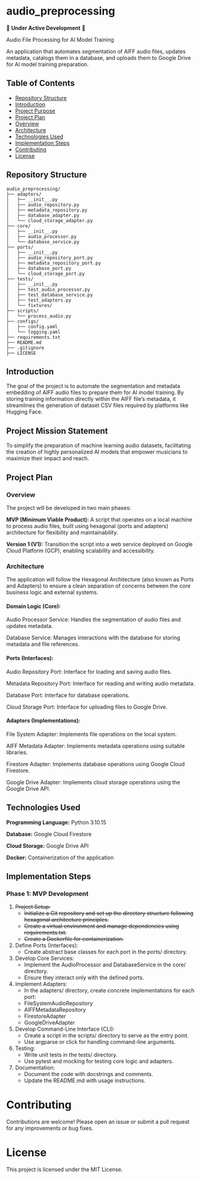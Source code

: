 # audio_preprocessing
🚧 **Under Active Development** 🚧

Audio File Processing for AI Model Training

An application that automates segmentation of AIFF audio files, updates metadata, catalogs them in a database, and uploads them to Google Drive for AI model training preparation.

## Table of Contents

- [Repository Structure](#repository-structure)
- [Introduction](#introduction)
- [Project Purpose](#project-purpose)
- [Project Plan](#project-plan)
- [Overview](#overview)
- [Architecture](#architecture)
- [Technologies Used](#technologies-used)
- [Implementation Steps](#implementation-steps)
- [Contributing](#contributing)
- [License](#license)

## Repository Structure
```
audio_preprocessing/
├── adapters/
│   ├── __init__.py
│   ├── audio_repository.py
│   ├── metadata_repository.py
│   ├── database_adapter.py
│   └── cloud_storage_adapter.py
├── core/
│   ├── __init__.py
│   ├── audio_processor.py
│   └── database_service.py
├── ports/
│   ├── __init__.py
│   ├── audio_repository_port.py
│   ├── metadata_repository_port.py
│   ├── database_port.py
│   └── cloud_storage_port.py
├── tests/
│   ├── __init__.py
│   ├── test_audio_processor.py
│   ├── test_database_service.py
│   ├── test_adapters.py
│   └── fixtures/
├── scripts/
│   └── process_audio.py
├── configs/
│   ├── config.yaml
│   └── logging.yaml
├── requirements.txt
├── README.md
├── .gitignore
├── LICENSE
```

## Introduction

The goal of the project is to automate the segmentation and metadata embedding of AIFF audio files to prepare them for AI model training. By storing training information directly within the AIFF file’s metadata, it streamlines the generation of dataset CSV files required by platforms like Hugging Face.

## Project Mission Statement

To simplify the preparation of machine learning audio datasets, facilitating the creation of highly personalized AI models that empower musicians to maximize their impact and reach.

## Project Plan

### Overview

The project will be developed in two main phases:

**MVP (Minimum Viable Product):** A script that operates on a local machine to process audio files, built using hexagonal (ports and adapters) architecture for flexibility and maintainability.

**Version 1 (V1):** Transition the script into a web service deployed on Google Cloud Platform (GCP), enabling scalability and accessibility.

### Architecture

The application will follow the Hexagonal Architecture (also known as Ports and Adapters) to ensure a clean separation of concerns between the core business logic and external systems.

#### Domain Logic (Core):
Audio Processor Service: Handles the segmentation of audio files and updates metadata.

Database Service: Manages interactions with the database for storing metadata and file references.
#### Ports (Interfaces):
Audio Repository Port: Interface for loading and saving audio files.

Metadata Repository Port: Interface for reading and writing audio metadata.

Database Port: Interface for database operations.

Cloud Storage Port: Interface for uploading files to Google Drive.
#### Adapters (Implementations):

File System Adapter: Implements file operations on the local system.

AIFF Metadata Adapter: Implements metadata operations using suitable libraries.

Firestore Adapter: Implements database operations using Google Cloud Firestore.

Google Drive Adapter: Implements cloud storage operations using the Google Drive API.

## Technologies Used

**Programming Language:** Python 3.10.15

**Database:** Google Cloud Firestore

**Cloud Storage:** Google Drive API

**Docker:** Containerization of the application

## Implementation Steps

### Phase 1: MVP Development

1. ~~Project Setup:~~
    - ~~Initialize a Git repository and set up the directory structure following hexagonal architecture principles.~~
    - ~~Create a virtual environment and manage dependencies using requirements.txt.~~
    - ~~Create a Dockerfile for containerization.~~
2.	Define Ports (Interfaces):
    - Create abstract base classes for each port in the ports/ directory.
3.	Develop Core Services:
    - Implement the AudioProcessor and DatabaseService in the core/ directory.
    - Ensure they interact only with the defined ports.
4.	Implement Adapters:
    - In the adapters/ directory, create concrete implementations for each port:
    - FileSystemAudioRepository
    - AIFFMetadataRepository
    - FirestoreAdapter
    - GoogleDriveAdapter
5.	Develop Command-Line Interface (CLI):
    - Create a script in the scripts/ directory to serve as the entry point.
    - Use argparse or click for handling command-line arguments.
6.	Testing:
    - Write unit tests in the tests/ directory.
    - Use pytest and mocking for testing core logic and adapters.
8.	Documentation:
    - Document the code with docstrings and comments.
    - Update the README.md with usage instructions.

# Contributing

Contributions are welcome! Please open an issue or submit a pull request for any improvements or bug fixes.

# License

This project is licensed under the MIT License.
